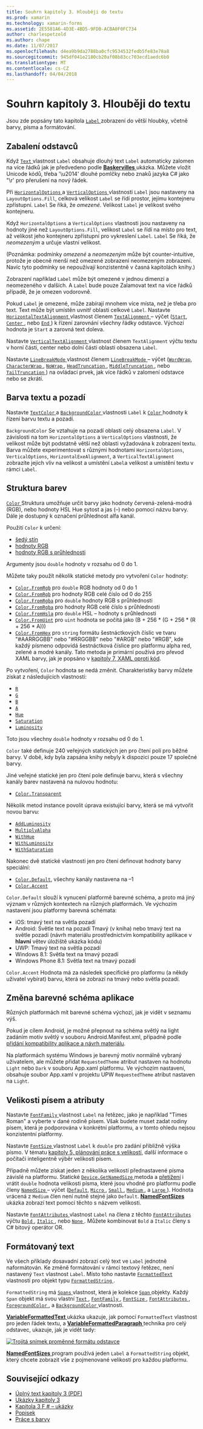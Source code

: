 ```yaml
---
title: Souhrn kapitoly 3. Hlouběji do textu
ms.prod: xamarin
ms.technology: xamarin-forms
ms.assetid: 2E5581A6-4D3E-4BD5-9FDB-ACBA0F0FC734
author: charlespetzold
ms.author: chape
ms.date: 11/07/2017
ms.openlocfilehash: d4ea9b9da2788ba0cfc9534532fedb5fe83e78a8
ms.sourcegitcommit: 945df041e2180cb20af08b83cc703ecd1aedc6b0
ms.translationtype: MT
ms.contentlocale: cs-CZ
ms.lasthandoff: 04/04/2018
---
```

# <a name="summary-of-chapter-3-deeper-into-text"></a>Souhrn kapitoly 3. Hlouběji do textu

Jsou zde popsány tato kapitola [ `Label` ](https://developer.xamarin.com/api/type/Xamarin.Forms.Label/) zobrazení do větší hloubky, včetně barvy, písma a formátování.

## <a name="wrapping-paragraphs"></a>Zabalení odstavců

Když [ `Text` ](https://developer.xamarin.com/api/property/Xamarin.Forms.Label.Text/) vlastnost `Label` obsahuje dlouhý text `Label` automaticky zalomen na více řádků jak je předvedeno podle [ **Baskervilles** ](https://github.com/xamarin/xamarin-forms-book-samples/tree/master/Chapter03/Baskervilles) ukázka. Můžete vložit Unicode kódů, třeba '\u2014' dlouhé pomlčky nebo znaků jazyka C# jako "\r' pro přerušení na nový řádek.

Při [ `HorizontalOptions` ](https://developer.xamarin.com/api/property/Xamarin.Forms.View.HorizontalOptions/) a [ `VerticalOptions` ](https://developer.xamarin.com/api/property/Xamarin.Forms.View.VerticalOptions/) vlastnosti `Label` jsou nastaveny na `LayoutOptions.Fill`, celková velikost `Label` se řídí prostor, jejímu kontejneru zpřístupní. `Label` Se říká, že *omezené*. Velikost `Label` je velikost svého kontejneru.

Když `HorizontalOptions` a `VerticalOptions` vlastnosti jsou nastaveny na hodnoty jiné než `LayoutOptions.Fill`, velikost `Label` se řídí na místo pro text, až velikost jeho kontejneru zpřístupní pro vykreslení `Label`. `Label` Se říká, že *neomezeným* a určuje vlastní velikost.

(Poznámka: podmínky *omezené* a *neomezeným* může být counter-intuitive, protože je obecně menší než omezené zobrazení neomezeným zobrazení. Navíc tyto podmínky se nepoužívají konzistentně v časná kapitolách knihy.)

Zobrazení například `Label` může být omezené v jednou dimenzí a neomezeného v dalších. A `Label` bude pouze Zalamovat text na více řádků případě, že je omezen vodorovně.

Pokud `Label` je omezené, může zabírají mnohem více místa, než je třeba pro text. Text může být umístěn uvnitř oblasti celkové `Label`. Nastavte [ `HorizontalTextAlignment` ](https://developer.xamarin.com/api/property/Xamarin.Forms.Label.HorizontalTextAlignment/) vlastnost členem [ `TextAlignment` ](https://developer.xamarin.com/api/type/Xamarin.Forms.TextAlignment/) – výčet ([`Start`](https://developer.xamarin.com/api/field/Xamarin.Forms.TextAlignment.Start/), [ `Center` ](https://developer.xamarin.com/api/field/Xamarin.Forms.TextAlignment.Center/), nebo [ `End` ](https://developer.xamarin.com/api/field/Xamarin.Forms.TextAlignment.Center/)) k řízení zarovnání všechny řádky odstavce. Výchozí hodnota je `Start` a zarovná text doleva.

Nastavte [ `VerticalTextAlignment` ](https://developer.xamarin.com/api/property/Xamarin.Forms.Label.VerticalTextAlignment/) vlastnost členem `TextAlignment` výčtu textu v horní části, center nebo dolní části oblasti obsazena `Label`.

Nastavte [ `LineBreakMode` ](https://developer.xamarin.com/api/property/Xamarin.Forms.Label.LineBreakMode/) vlastnost členem [ `LineBreakMode` ](https://developer.xamarin.com/api/type/Xamarin.Forms.LineBreakMode/) – výčet ([`WordWrap`](https://developer.xamarin.com/api/field/Xamarin.Forms.LineBreakMode.WordWrap/), [ `CharacterWrap` ](https://developer.xamarin.com/api/field/Xamarin.Forms.LineBreakMode.CharacterWrap/), [ `NoWrap` ](https://developer.xamarin.com/api/field/Xamarin.Forms.LineBreakMode.NoWrap/), [ `HeadTruncation` ](https://developer.xamarin.com/api/field/Xamarin.Forms.LineBreakMode.HeadTruncation/), [ `MiddleTruncation` ](https://developer.xamarin.com/api/field/Xamarin.Forms.LineBreakMode.MiddleTruncation/), nebo [ `TailTruncation` ](https://developer.xamarin.com/api/field/Xamarin.Forms.LineBreakMode.TailTruncation/)) na ovládací prvek, jak více řádků v zalomení odstavce nebo se zkrátí.

## <a name="text-and-background-colors"></a>Barva textu a pozadí

Nastavte [ `TextColor` ](https://developer.xamarin.com/api/property/Xamarin.Forms.Label.TextColor/) a [ `BackgroundColor` ](https://developer.xamarin.com/api/property/Xamarin.Forms.VisualElement.BackgroundColor/) vlastnosti `Label` k [ `Color` ](https://developer.xamarin.com/api/type/Xamarin.Forms.Color/) hodnoty k řízení barvu textu a pozadí.

`BackgroundColor` Se vztahuje na pozadí oblasti celý obsazena `Label`. V závislosti na tom `HorizontalOptions` a `VerticalOptions` vlastnosti, že velikost může být podstatně větší než oblasti vyžadována k zobrazení textu. Barva můžete experimentovat s různými hodnotami `HorizontalOptions`, `VerticalOptions`, `HorizontalExeAlignment`, a `VerticalTextAlignment` zobrazíte jejich vliv na velikost a umístění `Label`a velikost a umístění textu v rámci `Label`.

## <a name="the-color-structure"></a>Struktura barev

[ `Color` ](https://developer.xamarin.com/api/type/Xamarin.Forms.Color/) Struktura umožňuje určit barvy jako hodnoty červená-zelená-modrá (RGB), nebo hodnoty HSL Hue sytost a jas (–) nebo pomocí názvu barvy. Dále je dostupný k označení průhlednost alfa kanál.

Použití `Color` k určení:

- [šedý stín](https://developer.xamarin.com/api/constructor/Xamarin.Forms.Color.Color/p/System.Double/)
- [hodnoty RGB](https://developer.xamarin.com/api/constructor/Xamarin.Forms.Color.Color/p/System.Double/System.Double/System.Double/)
- [hodnoty RGB s průhlednosti](https://developer.xamarin.com/api/constructor/Xamarin.Forms.Color.Color/p/System.Double/System.Double/System.Double/System.Double/)

Argumenty jsou `double` hodnoty v rozsahu od 0 do 1.

Můžete taky použít několik statické metody pro vytvoření `Color` hodnoty:

- [`Color.FromRgb`](https://developer.xamarin.com/api/member/Xamarin.Forms.Color.FromRgb/p/System.Double/System.Double/System.Double/) pro `double` RGB hodnoty od 0 do 1
- [`Color.FromRgb`](https://developer.xamarin.com/api/member/Xamarin.Forms.Color.FromRgb/p/System.Int32/System.Int32/System.Int32/) pro hodnoty RGB celé číslo od 0 do 255
- [`Color.FromRgba`](https://developer.xamarin.com/api/member/Xamarin.Forms.Color.FromRgba/p/System.Double/System.Double/System.Double/System.Double/) pro `double` hodnoty RGB s průhlednosti
- [`Color.FromRgba`](https://developer.xamarin.com/api/member/Xamarin.Forms.Color.FromRgba/p/System.Int32/System.Int32/System.Int32/System.Int32/) pro hodnoty RGB celé číslo s průhlednosti
- [`Color.FromHsla`](https://developer.xamarin.com/api/member/Xamarin.Forms.Color.FromHsla/p/System.Double/System.Double/System.Double/System.Double/) pro `double` HSL – hodnoty s průhlednosti
- [`Color.FromUint`](https://developer.xamarin.com/api/member/Xamarin.Forms.Color.FromUint/p/System.UInt32/) pro `uint` hodnota se počítá jako (B + 256 * (G + 256 * (R + 256 * A)))
- [`Color.FromHex`](https://developer.xamarin.com/api/member/Xamarin.Forms.Color.FromHex/p/System.String/) pro `string` formátu šestnáctkových číslic ve tvaru "#AARRGGBB" nebo "#RRGGBB" nebo "#ARGB" nebo "#RGB", kde každý písmeno odpovídá šestnáctková číslice pro platformu alpha red, zelené a modré kanály. Tato metoda je primární používá pro převod XAML barvy, jak je popsáno v [kapitoly 7, XAML oproti kód](~/xamarin-forms/creating-mobile-apps-xamarin-forms/summaries/chapter07.md).

Po vytvoření, `Color` hodnota se nedá změnit. Charakteristiky barvy můžete získat z následujících vlastností:

- [`R`](https://developer.xamarin.com/api/property/Xamarin.Forms.Color.R/)
- [`G`](https://developer.xamarin.com/api/property/Xamarin.Forms.Color.G/)
- [`B`](https://developer.xamarin.com/api/property/Xamarin.Forms.Color.B/)
- [`A`](https://developer.xamarin.com/api/property/Xamarin.Forms.Color.A/)
- [`Hue`](https://developer.xamarin.com/api/property/Xamarin.Forms.Color.Hue/)
- [`Saturation`](https://developer.xamarin.com/api/property/Xamarin.Forms.Color.Saturation/)
- [`Luminosity`](https://developer.xamarin.com/api/property/Xamarin.Forms.Color.Luminosity/)

Toto jsou všechny `double` hodnoty v rozsahu od 0 do 1.

`Color` také definuje 240 veřejných statických jen pro čtení polí pro běžné barvy. V době, kdy byla zapsána knihy nebyly k dispozici pouze 17 společné barvy.

Jiné veřejné statické jen pro čtení pole definuje barvu, která s všechny kanály barev nastavená na nulovou hodnotu:

- [`Color.Transparent`](https://developer.xamarin.com/api/field/Xamarin.Forms.Color.Transparent/)

Několik metod instance povolit úprava existující barvy, která se má vytvořit novou barvu:

- [`AddLuminosity`](https://developer.xamarin.com/api/member/Xamarin.Forms.Color.AddLuminosity/p/System.Double/)
- [`MultiplyAlpha`](https://developer.xamarin.com/api/member/Xamarin.Forms.Color.MultiplyAlpha/p/System.Double/)
- [`WithHue`](https://developer.xamarin.com/api/member/Xamarin.Forms.Color.WithHue/p/System.Double/)
- [`WithLuminosity`](https://developer.xamarin.com/api/member/Xamarin.Forms.Color.WithLuminosity/p/System.Double/)
- [`WithSaturation`](https://developer.xamarin.com/api/member/Xamarin.Forms.Color.WithSaturation/p/System.Double/)

Nakonec dvě statické vlastnosti jen pro čtení definovat hodnoty barvy speciální:

- [`Color.Default`](https://developer.xamarin.com/api/property/Xamarin.Forms.Color.Default/), všechny kanály nastavena na &ndash;1
- [`Color.Accent`](https://developer.xamarin.com/api/property/Xamarin.Forms.Color.Accent/)

`Color.Default` slouží k vynucení platformě barevné schéma, a proto má jiný význam v různých kontextech na různých platformách. Ve výchozím nastavení jsou platformy barevná schémata:

- iOS: tmavý text na světla pozadí
- Android: Světle text na pozadí Tmavý (v kniha) nebo tmavý text na světle pozadí (návrh materiálu prostřednictvím kompatibility aplikace v **hlavní** větev úložiště ukázka kódu)
- UWP: Tmavý text na světla pozadí
- Windows 8.1: Světla text na tmavý pozadí
- Windows Phone 8.1: Světla text na tmavý pozadí

`Color.Accent` Hodnota má za následek specifické pro platformu (a někdy uživatel vybírat) barvu, která se zobrazí na tmavý nebo světla pozadí.

## <a name="changing-the-application-color-scheme"></a>Změna barevné schéma aplikace

Různých platformách mít barevné schéma výchozí, jak je vidět v seznamu výš.

Pokud je cílem Android, je možné přepnout na schéma světlý na light zadáním motiv světlý v souboru Android.Manifest.xml, případně podle [přidání kompatibility aplikace a návrh materiálu](~/xamarin-forms/platform/android/appcompat.md).

Na platformách systému Windows je barevný motiv normálně vybraný uživatelem, ale můžete přidat `RequestedTheme` atribut nastaven na hodnotu `Light` nebo `Dark` v souboru App.xaml platformu. Ve výchozím nastavení, obsahuje soubor App.xaml v projektu UPW `RequestedTheme` atribut nastaven na `Light`.

## <a name="font-sizes-and-attributes"></a>Velikosti písem a atributy

Nastavte [ `FontFamily` ](https://developer.xamarin.com/api/property/Xamarin.Forms.Label.FontFamily/) vlastnost `Label` na řetězec, jako je například "Times Roman" a vyberte v dané rodině písem. Však budete muset zadat rodiny písem, která je podporována v konkrétní platformu, a v tomto ohledu nejsou konzistentní platformy.

Nastavte [ `FontSize` ](https://developer.xamarin.com/api/property/Xamarin.Forms.Label.FontSize/) vlastnost `Label` k `double` pro zadání přibližně výška písmo. V tématu [kapitoly 5, plánování práce s velikostí](chapter05.md), další informace o počítači inteligentně výběr velikosti písem.

Případně můžete získat jeden z několika velikostí přednastavené písma závislé na platformu. Statické [ `Device.GetNamedSize` ](https://developer.xamarin.com/api/member/Xamarin.Forms.Device.GetNamedSize/p/Xamarin.Forms.NamedSize/System.Type/) metoda a [přetížení](https://developer.xamarin.com/api/member/Xamarin.Forms.Device.GetNamedSize/p/Xamarin.Forms.NamedSize/Xamarin.Forms.Element/) i vrátit `double` hodnota velikosti písma, které jsou vhodné pro platformu podle členy [ `NamedSize` ](https://developer.xamarin.com/api/type/Xamarin.Forms.NamedSize/)– výčet ([`Default`](https://developer.xamarin.com/api/field/Xamarin.Forms.NamedSize.Default/), [ `Micro` ](https://developer.xamarin.com/api/field/Xamarin.Forms.NamedSize.Micro/), [ `Small` ](https://developer.xamarin.com/api/field/Xamarin.Forms.NamedSize.Small/), [ `Medium` ](https://developer.xamarin.com/api/field/Xamarin.Forms.NamedSize.Medium/),  a [ `Large` ](https://developer.xamarin.com/api/field/Xamarin.Forms.NamedSize.Large/)). Hodnota vrácená z `Medium` člen není nutně stejné jako `Default`. [ **NamedFontSizes** ](https://github.com/xamarin/xamarin-forms-book-samples/tree/master/Chapter03/NamedFontSizes) ukázka zobrazí text pomocí těchto s názvem velikosti.

Nastavte [ `FontAttributes` ](https://developer.xamarin.com/api/property/Xamarin.Forms.Label.FontAttributes/) vlastnost `Label` na člena z těchto [ `FontAttributes` ](https://developer.xamarin.com/api/type/Xamarin.Forms.FontAttributes/) výčtu [ `Bold` ](https://developer.xamarin.com/api/field/Xamarin.Forms.FontAttributes.Bold/), [ `Italic` ](https://developer.xamarin.com/api/field/Xamarin.Forms.FontAttributes.Italic/), nebo [ `None` ](https://developer.xamarin.com/api/field/Xamarin.Forms.FontAttributes.None/). Můžete kombinovat `Bold` a `Italic` členy s C# bitový operátor OR.

## <a name="formatted-text"></a>Formátovaný text

Ve všech příklady dosavadní zobrazí celý text ve `Label` jednotně naformátován. Ke změně formátování v rámci textový řetězec, není nastavený `Text` vlastnost `Label`. Místo toho nastavte [ `FormattedText` ](https://developer.xamarin.com/api/property/Xamarin.Forms.Label.FormattedText/) vlastností pro objekt typu [ `FormattedString` ](https://developer.xamarin.com/api/type/Xamarin.Forms.FormattedString/).

`FormattedString` má [ `Spans` ](https://developer.xamarin.com/api/property/Xamarin.Forms.FormattedString.Spans/) vlastnost, která je kolekce [ `Span` ](https://developer.xamarin.com/api/type/Xamarin.Forms.Span/) objekty. Každý `Span` objekt má svou vlastní [ `Text` ](https://developer.xamarin.com/api/property/Xamarin.Forms.Span.Text/), [ `FontFamily` ](https://developer.xamarin.com/api/property/Xamarin.Forms.Span.FontFamily/), [ `FontSize` ](https://developer.xamarin.com/api/property/Xamarin.Forms.Span.FontSize/), [ `FontAttributes` ](https://developer.xamarin.com/api/property/Xamarin.Forms.Span.FontAttributes/), [ `ForegroundColor` ](https://developer.xamarin.com/api/property/Xamarin.Forms.Span.ForegroundColor/), a [ `BackgroundColor` ](https://developer.xamarin.com/api/property/Xamarin.Forms.Span.BackgroundColor/) vlastnosti.

[ **VariableFormattedText** ](https://github.com/xamarin/xamarin-forms-book-samples/tree/master/Chapter03/VarFormText) ukázka ukazuje, jak pomocí `FormattedText` vlastnost pro jeden řádek textu, a [ **VariableFormattedParagraph** ](https://github.com/xamarin/xamarin-forms-book-samples/tree/master/Chapter03/VarFormPara) technika pro celý odstavec, ukazuje, jak je vidět tady:

[![Trojitá snímek proměnné formátu odstavce](images/ch03fg06-small.png "proměnná formátovaný Text popisku")](images/ch03fg06-large.png#lightbox "proměnná formátovaný Text popisku")

[ **NamedFontSizes** ](https://github.com/xamarin/xamarin-forms-book-samples/tree/master/Chapter03/NamedFontSizes) program používá jeden `Label` a `FormattedString` objekt, který chcete zobrazit vše z pojmenované velikostí pro každou platformu.



## <a name="related-links"></a>Související odkazy

- [Úplný text kapitoly 3 (PDF)](https://download.xamarin.com/developer/xamarin-forms-book/XamarinFormsBook-Ch03-Apr2016.pdf)
- [Ukázky kapitoly 3](https://github.com/xamarin/xamarin-forms-book-samples/tree/master/Chapter03)
- [Kapitola 3 F # – ukázky](https://github.com/xamarin/xamarin-forms-book-samples/tree/master/Chapter03/FS)
- [Popisek](~/xamarin-forms/user-interface/text/label.md)
- [Práce s barvy](~/xamarin-forms/user-interface/colors.md)
